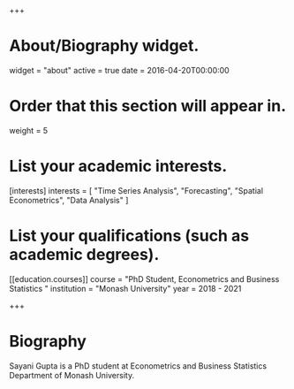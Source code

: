 +++
# About/Biography widget.
widget = "about"
active = true
date = 2016-04-20T00:00:00

# Order that this section will appear in.
weight = 5

# List your academic interests.
[interests]
  interests = [
    "Time Series Analysis",
    "Forecasting",
    "Spatial Econometrics",
    "Data Analysis"
  ]

# List your qualifications (such as academic degrees).
[[education.courses]]
  course = "PhD Student, Econometrics and Business Statistics "
  institution = "Monash University"
  year = 2018 - 2021

+++

# Biography

Sayani Gupta is a PhD student at Econometrics and Business Statistics Department of Monash University. 